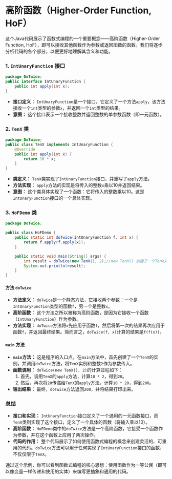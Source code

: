 # 高阶函数（Higher-Order Function, HoF）

这个Java代码展示了函数式编程的一个重要概念——高阶函数（Higher-Order Function, HoF），即可以接收其他函数作为参数或返回函数的函数。我们将逐步分析代码的各个部分，以便更好地理解其含义和功能。

### 1. `IntUnaryFunction` 接口

```java
package DoTwice;
public interface IntUnaryFunction {
    public int apply(int x);
}
```

- **接口定义：** `IntUnaryFunction`是一个接口，它定义了一个方法`apply`，该方法接收一个`int`类型的参数`x`，并返回一个`int`类型的结果。
- **意图：** 这个接口表示一个接收整数并返回整数的单参数函数（即一元函数）。

### 2. `TenX` 类

```java
package DoTwice;
public class TenX implements IntUnaryFunction {
    @Override
    public int apply(int x) {
        return 10 * x;
    }
}
```

- **类定义：** `TenX`类实现了`IntUnaryFunction`接口，并重写了`apply`方法。
- **方法实现：** `apply`方法的实现是将传入的整数`x`乘以10并返回结果。
- **意图：** 这个类具体实现了一个函数：它将传入的整数乘以10。这是`IntUnaryFunction`接口的一个具体实现。

### 3. `HoFDemo` 类

```java
package DoTwice;

public class HoFDemo {
    public static int doTwice(IntUnaryFunction f, int x) {
        return f.apply(f.apply(x));
    }

    public static void main(String[] args) {
        int result = doTwice(new TenX(), 2);//new TenX() 创建了一个TenX对象，这是一个具体的IntUnaryFunction实现。
        System.out.println(result);
    }
}
```

#### 方法 `doTwice`

- **方法定义：** `doTwice`是一个静态方法，它接收两个参数：一个是`IntUnaryFunction`类型的函数`f`，另一个是整数`x`。
- **高阶函数：** 这个方法之所以被称为高阶函数，是因为它接收一个函数（`IntUnaryFunction`）作为参数。
- **方法实现：** `doTwice`方法将`x`先应用于函数`f`，然后将第一次的结果再次应用于函数`f`，并返回最终结果。简而言之，`doTwice(f, x)`计算的结果是`f(f(x))`。

#### `main` 方法

- **`main`方法：** 这是程序的入口点。在`main`方法中，首先创建了一个`TenX`的实例，并调用`doTwice`方法，将`TenX`实例和整数`2`作为参数传入。
- **函数调用：** `doTwice(new TenX(), 2)`的计算过程如下：
  1. 首先，调用`TenX`的`apply`方法，计算`10 * 2`，得到`20`。
  2. 然后，再次将`20`传递给`TenX`的`apply`方法，计算`10 * 20`，得到`200`。
- **输出结果：** 最终，`doTwice`方法返回`200`，并将结果打印出来。

### 总结

- **接口和实现：** `IntUnaryFunction`接口定义了一个通用的一元函数接口，而`TenX`类则实现了这个接口，定义了一个具体的函数（将输入乘以10）。
- **高阶函数：** `HoFDemo`类中的`doTwice`方法是一个高阶函数，它接受一个函数作为参数，并在这个函数上应用了两次操作。
- **代码的作用：** 整个代码展示了如何使用函数式编程的概念来创建灵活的、可重用的代码。`doTwice`方法可以用于任何实现了`IntUnaryFunction`接口的函数，不仅仅限于`TenX`。

通过这个示例，你可以看到函数式编程的核心思想：使用函数作为一等公民（即可以像变量一样传递和使用的实体）来编写更抽象和通用的代码。